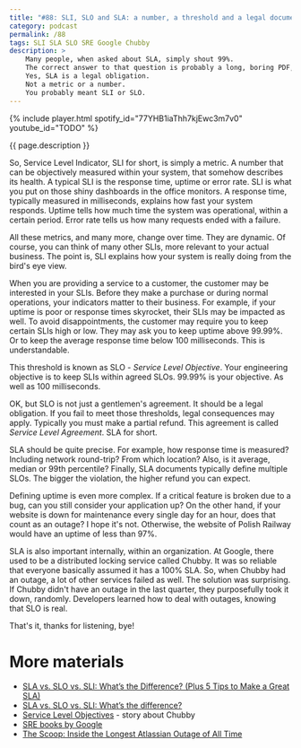 ```yaml
---
title: "#88: SLI, SLO and SLA: a number, a threshold and a legal document respectively"
category: podcast
permalink: /88
tags: SLI SLA SLO SRE Google Chubby
description: >
    Many people, when asked about SLA, simply shout 99%.
    The correct answer to that question is probably a long, boring PDF, written by lawyers.
    Yes, SLA is a legal obligation.
    Not a metric or a number.
    You probably meant SLI or SLO.
---
```


{% include player.html spotify_id="77YHB1iaThh7kjEwc3m7v0" youtube_id="TODO" %}

{{ page.description }}

So, Service Level Indicator, SLI for short, is simply a metric.
A number that can be objectively measured within your system, that somehow describes its health.
A typical SLI is the response time, uptime or error rate.
SLI is what you put on those shiny dashboards in the office monitors.
A response time, typically measured in milliseconds, explains how fast your system responds.
Uptime tells how much time the system was operational, within a certain period.
Error rate tells us how many requests ended with a failure.

All these metrics, and many more, change over time.
They are dynamic.
Of course, you can think of many other SLIs, more relevant to your actual business.
The point is, SLI explains how your system is really doing from the bird's eye view.

When you are providing a service to a customer, the customer may be interested in your SLIs.
Before they make a purchase or during normal operations, your indicators matter to their business.
For example, if your uptime is poor or response times skyrocket, their SLIs may be impacted as well.
To avoid disappointments, the customer may require you to keep certain SLIs high or low.
They may ask you to keep uptime above 99.99%.
Or to keep the average response time below 100 milliseconds.
This is understandable.

This threshold is known as SLO - _Service Level Objective_.
Your engineering objective is to keep SLIs within agreed SLOs.
99.99% is your objective.
As well as 100 milliseconds.

OK, but SLO is not just a gentlemen's agreement.
It should be a legal obligation.
If you fail to meet those thresholds, legal consequences may apply.
Typically you must make a partial refund.
This agreement is called _Service Level Agreement_.
SLA for short.

SLA should be quite precise.
For example, how response time is measured?
Including network round-trip?
From which location?
Also, is it average, median or 99th percentile?
Finally, SLA documents typically define multiple SLOs.
The bigger the violation, the higher refund you can expect.

Defining uptime is even more complex.
If a critical feature is broken due to a bug, can you still consider your application up?
On the other hand, if your website is down for maintenance every single day for an hour, does that count as an outage?
I hope it's not.
Otherwise, the website of Polish Railway would have an uptime of less than 97%.

SLA is also important internally, within an organization.
At Google, there used to be a distributed locking service called Chubby.
It was so reliable that everyone basically assumed it has a 100% SLA.
So, when Chubby had an outage, a lot of other services failed as well.
The solution was surprising.
If Chubby didn't have an outage in the last quarter, they purposefully took it down, randomly.
Developers learned how to deal with outages, knowing that SLO is real.

That's it, thanks for listening, bye!

# More materials

* [SLA vs. SLO vs. SLI: What’s the Difference? (Plus 5 Tips to Make a Great SLA)](https://betterstack.com/community/guides/incident-management/sla-vs-slo-vs-sli/)
* [SLA vs. SLO vs. SLI: What’s the difference?](https://www.atlassian.com/incident-management/kpis/sla-vs-slo-vs-sli)
* [Service Level Objectives](https://sre.google/sre-book/service-level-objectives/) - story about Chubby
* [SRE books by Google](https://sre.google/books/)
* [The Scoop: Inside the Longest Atlassian Outage of All Time](https://newsletter.pragmaticengineer.com/p/scoop-atlassian)
